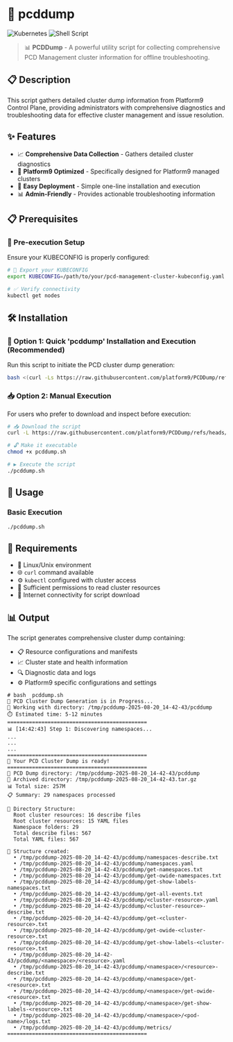# 🚀 pcddump

![Kubernetes](https://img.shields.io/badge/kubernetes-%23326ce5.svg?style=for-the-badge&logo=kubernetes&logoColor=white) ![Shell Script](https://img.shields.io/badge/shell_script-%23121011.svg?style=for-the-badge&logo=gnu-bash&logoColor=white)

> 📊 **PCDDump** - A powerful utility script for collecting comprehensive PCD Management cluster information for offline troubleshooting.

## 📋 Description

This script gathers detailed cluster dump information from Platform9 Control Plane, providing administrators with comprehensive diagnostics and troubleshooting data for effective cluster management and issue resolution.

## ✨ Features

- 📈 **Comprehensive Data Collection** - Gathers detailed cluster diagnostics
- 🔧 **Platform9 Optimized** - Specifically designed for Platform9 managed clusters  
- 🚀 **Easy Deployment** - Simple one-line installation and execution
- 📊 **Admin-Friendly** - Provides actionable troubleshooting information

## 📋 Prerequisites

### 📝 Pre-execution Setup

Ensure your KUBECONFIG is properly configured:

```bash
# 🔑 Export your KUBECONFIG
export KUBECONFIG=/path/to/your/pcd-management-cluster-kubeconfig.yaml

# ✅ Verify connectivity
kubectl get nodes
```

## 🛠️ Installation

### 🚀 Option 1: Quick 'pcddump' Installation and Execution (Recommended)

Run this script to initiate the PCD cluster dump generation:

```bash
bash <(curl -Ls https://raw.githubusercontent.com/platform9/PCDDump/refs/heads/main/pcddump.sh)
```

### 📥 Option 2: Manual Execution

For users who prefer to download and inspect before execution:

```bash
# 📥 Download the script
curl -L https://raw.githubusercontent.com/platform9/PCDDump/refs/heads/main/pcddump.sh -o pcddump.sh

# 🔓 Make it executable
chmod +x pcddump.sh

# ▶️ Execute the script
./pcddump.sh
```

## 🚀 Usage

### Basic Execution

```bash
./pcddump.sh
```

## 🔧 Requirements

- 🐧 Linux/Unix environment
- 🌐 `curl` command available
- ⚙️ `kubectl` configured with cluster access
- 🔑 Sufficient permissions to read cluster resources
- 🔗 Internet connectivity for script download

## 📊 Output

The script generates comprehensive cluster dump containing:

- 📋 Resource configurations and manifests
- 📈 Cluster state and health information  
- 🔍 Diagnostic data and logs
- ⚙️ Platform9 specific configurations and settings
```
# bash  pcddump.sh
🚀 PCD Cluster Dump Generation is in Progress...
📁 Working with directory: /tmp/pcddump-2025-08-20_14-42-43/pcddump
⏱️ Estimated time: 5-12 minutes
=============================================
📊 [14:42:43] Step 1: Discovering namespaces...
...
...
...
=============================================
🎉 Your PCD Cluster Dump is ready!
=============================================
📁 PCD Dump directory: /tmp/pcddump-2025-08-20_14-42-43/pcddump
📁 Archived directory: /tmp/pcddump-2025-08-20_14-42-43.tar.gz
📊 Total size: 257M
📋 Summary: 29 namespaces processed

📂 Directory Structure:
  Root cluster resources: 16 describe files
  Root cluster resources: 15 YAML files
  Namespace folders: 29
  Total describe files: 567
  Total YAML files: 567

📝 Structure created:
  • /tmp/pcddump-2025-08-20_14-42-43/pcddump/namespaces-describe.txt
  • /tmp/pcddump-2025-08-20_14-42-43/pcddump/namespaces.yaml
  • /tmp/pcddump-2025-08-20_14-42-43/pcddump/get-namespaces.txt
  • /tmp/pcddump-2025-08-20_14-42-43/pcddump/get-owide-namespaces.txt
  • /tmp/pcddump-2025-08-20_14-42-43/pcddump/get-show-labels-namespaces.txt
  • /tmp/pcddump-2025-08-20_14-42-43/pcddump/get-all-events.txt
  • /tmp/pcddump-2025-08-20_14-42-43/pcddump/<cluster-resource>.yaml
  • /tmp/pcddump-2025-08-20_14-42-43/pcddump/<cluster-resource>-describe.txt
  • /tmp/pcddump-2025-08-20_14-42-43/pcddump/get-<cluster-resource>.txt
  • /tmp/pcddump-2025-08-20_14-42-43/pcddump/get-owide-<cluster-resource>.txt
  • /tmp/pcddump-2025-08-20_14-42-43/pcddump/get-show-labels-<cluster-resource>.txt
  • /tmp/pcddump-2025-08-20_14-42-43/pcddump/<namespace>/<resource>.yaml
  • /tmp/pcddump-2025-08-20_14-42-43/pcddump/<namespace>/<resource>-describe.txt
  • /tmp/pcddump-2025-08-20_14-42-43/pcddump/<namespace>/get-<resource>.txt
  • /tmp/pcddump-2025-08-20_14-42-43/pcddump/<namespace>/get-owide-<resource>.txt
  • /tmp/pcddump-2025-08-20_14-42-43/pcddump/<namespace>/get-show-labels-<resource>.txt
  • /tmp/pcddump-2025-08-20_14-42-43/pcddump/<namespace>/<pod-name>/logs.txt
  • /tmp/pcddump-2025-08-20_14-42-43/pcddump/metrics/
=============================================

```
